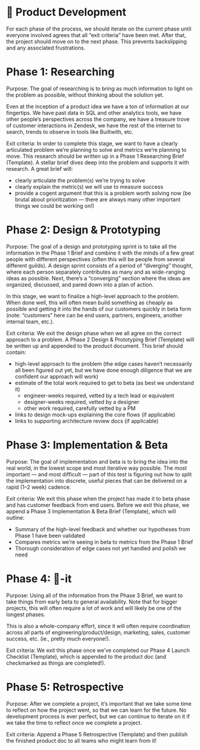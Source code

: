 
# 📖 Product Development
For each phase of the process, we should iterate on the current phase until everyone involved agrees that all “exit criteria” have been met. After that, the project should move on to the next phase. This prevents backslipping and any associated frustrations.
# Phase 1: Researching
Purpose:
The goal of researching is to bring as much information to light on the problem as possible, without thinking about the solution yet.

Even at the inception of a product idea we have a ton of information at our fingertips. We have past data in SQL and other analytics tools, we have other people’s perspectives across the company, we have a treasure trove of customer interactions in Zendesk, we have the rest of the internet to search, trends to observe in tools like Builtwith, etc.

Exit criteria:
In order to complete this stage, we want to have a clearly articulated problem we’re planning to solve and metrics we’re planning to move.  This research should be written up in a Phase 1 Researching Brief (Template).  A stellar brief dives deep into the problem and supports it with research.  A great brief will:

- clearly articulate the problem(s) we’re trying to solve
- clearly explain the metric(s) we will use to measure success
- provide a cogent argument that this is a problem worth solving now (be brutal about prioritization — there are always many other important things we could be working on!)
# Phase 2: Design & Prototyping
Purpose:
The goal of a design and prototyping sprint is to take all the information in the Phase 1 Brief and combine it with the minds of a few great people with different perspectives (often this will be people from several different guilds). A design sprint consists of a period of “diverging” thought, where each person separately contributes as many and as wide-ranging ideas as possible. Next, there’s a “converging” section where the ideas are organized, discussed, and pared down into a plan of action.

In this stage, we want to finalize a high-level approach to the problem.  When done well, this will often mean build something as cheaply as possible and getting it into the hands of our customers quickly in beta form (note: “customers” here can be end users, partners, engineers, another internal team, etc.).

Exit criteria:
We exit the design phase when we all agree on the correct approach to a problem.  A Phase 2 Design & Prototyping Brief (Template) will be written up and appended to the product document. This brief should contain:

- high-level approach to the problem (the edge cases haven’t necessarily all been figured out yet, but we have done enough diligence that we are confident our approach will work)
- estimate of the total work required to get to beta (as best we understand it)
  - engineer-weeks required, vetted by a tech lead or equivalent
  - designer-weeks required, vetted by a designer
  - other work required, carefully vetted by a PM
- links to design mock-ups explaining the core flows (if applicable)
- links to supporting architecture review docs (if applicable)
# Phase 3: Implementation & Beta
Purpose:
The goal of implementation and beta is to bring the idea into the real world, in the lowest scope and most iterative way possible. The most important — and most difficult — part of this test is figuring out how to split the implementation into discrete, useful pieces that can be delivered on a rapid (1–2 week) cadence.

Exit criteria:
We exit this phase when the project has made it to beta phase and has customer feedback from end users. Before we exit this phase, we append a Phase 3 Implementation & Beta Brief (Template), which will outline:

- Summary of the high-level feedback and whether our hypotheses from Phase 1 have been validated
- Compares metrics we’re seeing in beta to metrics from the Phase 1 Brief
- Thorough consideration of edge cases not yet handled and polish we need
# Phase 4: 🚢-it
Purpose:
Using all of the information from the Phase 3 Brief, we want to take things from early beta to general availability.  Note that for bigger projects, this will often require a lot of work and will likely be one of the longest phases.

This is also a whole-company effort, since it will often require coordination across all parts of engineering/product/design, marketing, sales, customer success, etc. (ie., pretty much everyone!).

Exit criteria:
We exit this phase once we’ve completed our Phase 4 Launch Checklist (Template), which is appended to the product doc (and checkmarked as things are completed!).
# Phase 5: Retrospective
Purpose:
After we complete a project, it’s important that we take some time to reflect on how the project went, so that we can learn for the future.  No development process is ever perfect, but we can continue to iterate on it if we take the time to reflect once we complete a project.

Exit criteria:
Append a Phase 5 Retrospective (Template) and then publish the finished product doc to all teams who might learn from it!
